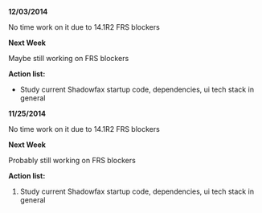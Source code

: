 **12/03/2014**

No time work on it due to 14.1R2 FRS blockers

**Next Week**

Maybe still working on FRS blockers

**Action list:**

- Study current Shadowfax startup code, dependencies, ui tech stack in general 


**11/25/2014**

No time work on it due to 14.1R2 FRS blockers

**Next Week**

Probably still working on FRS blockers

**Action list:**

1. Study current Shadowfax startup code, dependencies, ui tech stack in general 
